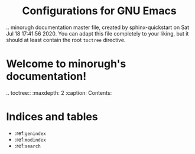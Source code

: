 <h1 style="text-align:center;">Configurations for GNU Emacs</h1>


.. minorugh documentation master file, created by
   sphinx-quickstart on Sat Jul 18 17:41:56 2020.
   You can adapt this file completely to your liking, but it should at least
   contain the root `toctree` directive.

Welcome to minorugh's documentation!
====================================

.. toctree::
   :maxdepth: 2
   :caption: Contents:



Indices and tables
==================

* :ref:`genindex`
* :ref:`modindex`
* :ref:`search`
